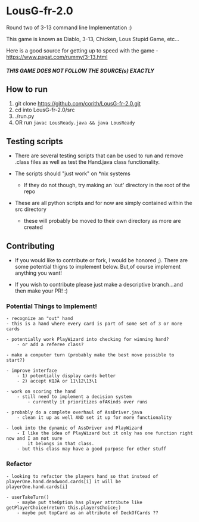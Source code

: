 # LousG-fr-2.0
Round two of 3-13 command line Implementation :)


This game is known as Diablo, 3-13, Chicken, Lous Stupid Game, etc...

Here is a good source for getting up to speed with the game
    - https://www.pagat.com/rummy/3-13.html

##### THIS GAME DOES NOT FOLLOW THE SOURCE(s) EXACTLY

## How to run

1. git clone https://github.com/corith/LousG-fr-2.0.git
2. cd into LousG-fr-2.0/src
3. ./run.py
4. OR run `javac LousReady.java && java LousReady`


## Testing scripts

- There are several testing scripts that can be used to run and remove .class files as well as test the Hand.java class functionality.

- The scripts should "just work" on \*nix systems
    - If they do not though, try making an 'out' directory in the root of the repo

- These are all python scripts and for now are simply contained within the src directory
    - these will probably be moved to their own directory as more are created

## Contributing

- If you would like to contribute or fork, I would be honored ;). There are some potential thigns to implement below. But,of course implement anything you want!

- If you wish to contribute please just make a descriptive branch...and then make your  PR! :)


### Potential Things to Implement!
    - recognize an "out" hand
	- this is a hand where every card is part of some set of 3 or more cards

    - potentially work PlayWizard into checking for winning hand?
        - or add a referee class? 

    - make a computer turn (probably make the best move possible to start?)

    - improve interface
        - 1) potentially display cards better
        - 2) accept KQJA or 11\12\13\1

    - work on scoring the hand
        - still need to implement a decision system
            - currently it prioritizes ofAKinds over runs

    - probably do a complete overhaul of AssDriver.java
        - clean it up as well AND set it up for more functionality

    - look into the dynamic of AssDriver and PlayWizard
        - I like the idea of PlayWizard but it only has one function right now and I am not sure
            it belongs in that class.
        - but this class may have a good purpose for other stuff


### Refactor
    - looking to refactor the players hand so that instead of playerOne.hand.deadwood.cards[i] it will be
	playerOne.hand.cards[i]

    - userTakeTurn()
        - maybe put theOption has player attribute like getPlayerChoice(return this.playersChoice;)
        - maybe put topCard as an attribute of DeckOfCards ?? 
